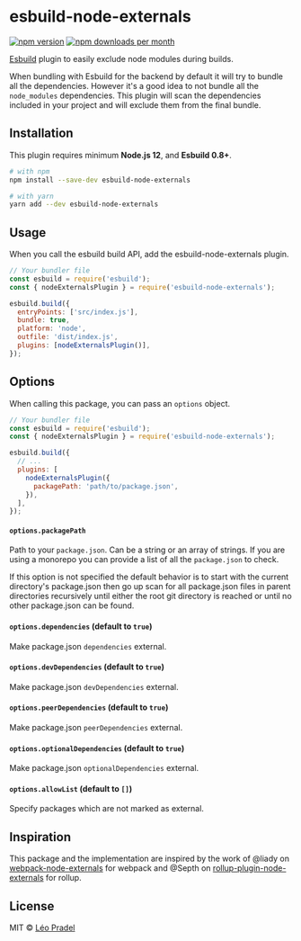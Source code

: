 # esbuild-node-externals

[![npm version](https://img.shields.io/npm/v/esbuild-node-externals.svg)](https://www.npmjs.com/package/esbuild-node-externals)
[![npm downloads per month](https://img.shields.io/npm/dm/esbuild-node-externals.svg)](https://www.npmjs.com/package/esbuild-node-externals)

[Esbuild](https://github.com/evanw/esbuild) plugin to easily exclude node modules during builds.

When bundling with Esbuild for the backend by default it will try to bundle all the dependencies. However it's a good idea to not bundle all the `node_modules` dependencies. This plugin will scan the dependencies included in your project and will exclude them from the final bundle.

## Installation

This plugin requires minimum **Node.js 12**, and **Esbuild 0.8+**.

```sh
# with npm
npm install --save-dev esbuild-node-externals

# with yarn
yarn add --dev esbuild-node-externals
```

## Usage

When you call the esbuild build API, add the esbuild-node-externals plugin.

```js
// Your bundler file
const esbuild = require('esbuild');
const { nodeExternalsPlugin } = require('esbuild-node-externals');

esbuild.build({
  entryPoints: ['src/index.js'],
  bundle: true,
  platform: 'node',
  outfile: 'dist/index.js',
  plugins: [nodeExternalsPlugin()],
});
```

## Options

When calling this package, you can pass an `options` object.

```js
// Your bundler file
const esbuild = require('esbuild');
const { nodeExternalsPlugin } = require('esbuild-node-externals');

esbuild.build({
  // ...
  plugins: [
    nodeExternalsPlugin({
      packagePath: 'path/to/package.json',
    }),
  ],
});
```

#### `options.packagePath`

Path to your `package.json`. Can be a string or an array of strings. If you are using a monorepo you can provide a list of all the `package.json` to check.

If this option is not specified the default behavior is to start with the current directory's package.json then go up scan for all package.json files in parent directories recursively until either the root git directory is reached or until no other package.json can be found.

#### `options.dependencies` (default to `true`)

Make package.json `dependencies` external.

#### `options.devDependencies` (default to `true`)

Make package.json `devDependencies` external.

#### `options.peerDependencies` (default to `true`)

Make package.json `peerDependencies` external.

#### `options.optionalDependencies` (default to `true`)

Make package.json `optionalDependencies` external.

#### `options.allowList` (default to `[]`)

Specify packages which are not marked as external.

## Inspiration

This package and the implementation are inspired by the work of @liady on [webpack-node-externals](https://github.com/liady/webpack-node-externals) for webpack and @Septh on [rollup-plugin-node-externals](https://github.com/Septh/rollup-plugin-node-externals) for rollup.

## License

MIT © [Léo Pradel](https://www.leopradel.com/)
